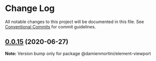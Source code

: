# Change Log

All notable changes to this project will be documented in this file.
See [Conventional Commits](https://conventionalcommits.org) for commit guidelines.

## [0.0.15](https://github.com/damienmortini/lib/compare/@damienmortini/element-viewport@0.0.14...@damienmortini/element-viewport@0.0.15) (2020-06-27)

**Note:** Version bump only for package @damienmortini/element-viewport
